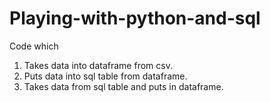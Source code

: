 # Playing-with-python-and-sql

Code which 
1. Takes data into dataframe from csv.
2. Puts data into sql table from dataframe.
3. Takes data from sql table and puts in dataframe.
